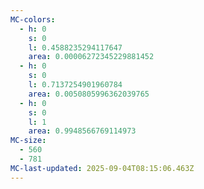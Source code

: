 ```yaml
---
MC-colors:
  - h: 0
    s: 0
    l: 0.4588235294117647
    area: 0.00006272345229881452
  - h: 0
    s: 0
    l: 0.7137254901960784
    area: 0.0050805996362039765
  - h: 0
    s: 0
    l: 1
    area: 0.9948566769114973
MC-size:
  - 560
  - 781
MC-last-updated: 2025-09-04T08:15:06.463Z
---
```

